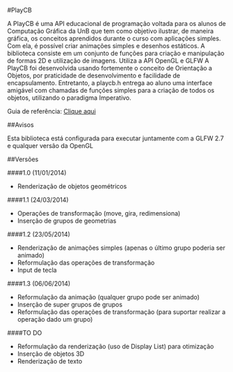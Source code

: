 #PlayCB


A PlayCB é uma API educacional de programação voltada para os alunos de Computação Gráfica da UnB que tem
como objetivo ilustrar, de maneira gráfica, os conceitos aprendidos durante o curso com aplicações simples. Com
ela, é possível criar animações simples e desenhos estáticos.
A biblioteca consiste em um conjunto de funções para criação e manipulação de formas 2D e utilização de imagens.
Utiliza a API OpenGL e GLFW
A PlayCB foi desenvolvida usando fortemente o conceito de Orientação a Objetos, por praticidade de desenvolvimento
e facilidade de encapsulamento. Entretanto, a playcb.h entrega ao aluno uma interface amigável com
chamadas de funções simples para a criação de todos os objetos, utilizando o paradigma Imperativo.

Guia de referência: [Clique aqui](http://sinayra.github.io/PlayCB/)

##Avisos

Esta biblioteca está configurada para executar juntamente com a GLFW 2.7 e qualquer versão da OpenGL

##Versões

####1.0 (11/01/2014)
* Renderização de objetos geométricos

####1.1 (24/03/2014)
* Operações de transformação (move, gira, redimensiona)
* Inserção de grupos de geometrias

####1.2 (23/05/2014)
* Renderização de animações simples (apenas o último grupo poderia ser animado)
* Reformulação das operações de transformação
* Input de tecla

####1.3 (06/06/2014)
* Reformulação da animação (qualquer grupo pode ser animado)
* Inserção de super grupos de grupos
* Reformulação das operações de transformação (para suportar realizar a operação dado um grupo)

####TO DO
* Reformulação da renderização (uso de Display List) para otimização
* Inserção de objetos 3D
* Renderização de texto
